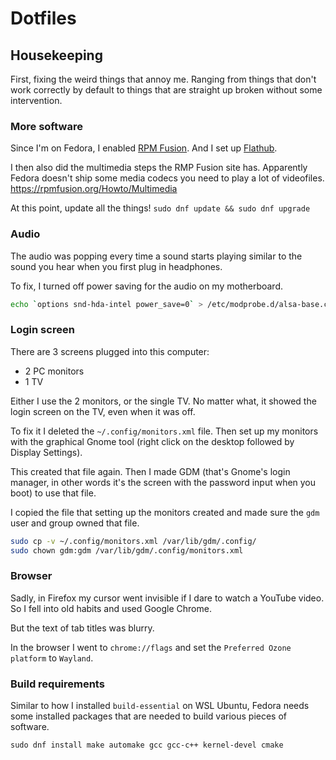 # Dotfiles

## Housekeeping

First, fixing the weird things that annoy me.
Ranging from things that don't work correctly by default to things that are straight up broken without some intervention.

### More software

Since I'm on Fedora, I enabled [RPM Fusion](https://rpmfusion.org/).
And I set up [Flathub](https://flathub.org/nl/setup/Fedora).

I then also did the multimedia steps the RMP Fusion site has.
Apparently Fedora doesn't ship some media codecs you need to play a lot of videofiles.
https://rpmfusion.org/Howto/Multimedia

At this point, update all the things!
`sudo dnf update && sudo dnf upgrade`

### Audio

The audio was popping every time a sound starts playing similar to the sound you hear when you first plug in headphones.

To fix, I turned off power saving for the audio on my motherboard.

```sh
echo `options snd-hda-intel power_save=0` > /etc/modprobe.d/alsa-base.conf
```

### Login screen

There are 3 screens plugged into this computer:

- 2 PC monitors
- 1 TV

Either I use the 2 monitors, or the single TV.
No matter what, it showed the login screen on the TV, even when it was off.

To fix it I deleted the `~/.config/monitors.xml` file.
Then set up my monitors with the graphical Gnome tool (right click on the desktop followed by Display Settings).

This created that file again.
Then I made GDM (that's Gnome's login manager, in other words it's the screen with the password input when you boot) to use that file.

I copied the file that setting up the monitors created and made sure the `gdm` user and group owned that file.

```sh
sudo cp -v ~/.config/monitors.xml /var/lib/gdm/.config/ 
sudo chown gdm:gdm /var/lib/gdm/.config/monitors.xml
```

### Browser

Sadly, in Firefox my cursor went invisible if I dare to watch a YouTube video.
So I fell into old habits and used Google Chrome.

But the text of tab titles was blurry.

In the browser I went to `chrome://flags` and set the `Preferred Ozone platform` to `Wayland`.

### Build requirements

Similar to how I installed `build-essential` on WSL Ubuntu, Fedora needs some installed packages that are needed to build various pieces of software.

`sudo dnf install make automake gcc gcc-c++ kernel-devel cmake`